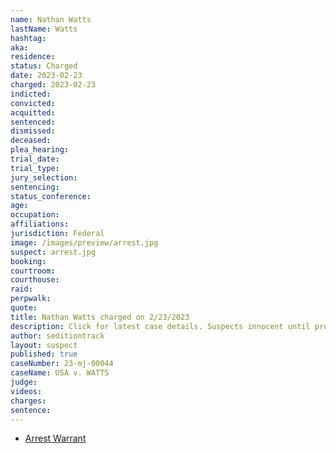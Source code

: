 ```yaml
---
name: Nathan Watts
lastName: Watts
hashtag:
aka:
residence:
status: Charged
date: 2023-02-23
charged: 2023-02-23
indicted:
convicted:
acquitted:
sentenced:
dismissed:
deceased:
plea_hearing:
trial_date:
trial_type:
jury_selection:
sentencing:
status_conference:
age:
occupation:
affiliations:
jurisdiction: Federal
image: /images/preview/arrest.jpg
suspect: arrest.jpg
booking:
courtroom:
courthouse:
raid:
perpwalk:
quote:
title: Nathan Watts charged on 2/23/2023
description: Click for latest case details. Suspects innocent until proven guilty.
author: seditiontrack
layout: suspect
published: true
caseNumber: 23-mj-00044
caseName: USA v. WATTS
judge:
videos:
charges:
sentence:
---
```


- [Arrest Warrant](https://storage.courtlistener.com/recap/gov.uscourts.dcd.252474/gov.uscourts.dcd.252474.5.0.pdf)
